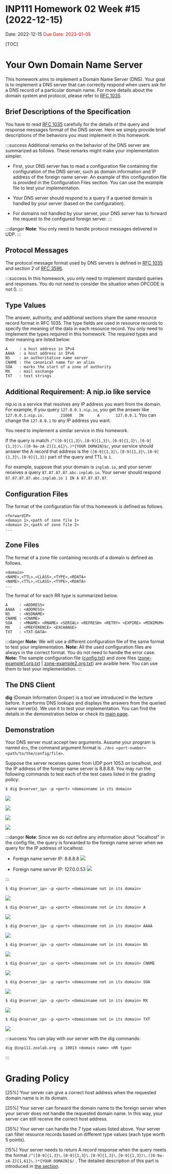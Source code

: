 # INP111 Homework 02 Week #15 (2022-12-15)

Date: 2022-12-15
<span style="color:red">Due Date: 2023-01-05</span>

[TOC]

# Your Own Domain Name Server

This homework aims to implement a Domain Name Server (DNS). Your goal is to implement a DNS server that can correctly respond when users ask for a DNS record of a particular domain name. For more details about the domain system and protocol, please refer to [RFC 1035](https://www.rfc-editor.org/rfc/rfc1035).

## Brief Descriptions of the Specification
You have to read [RFC 1035](https://www.rfc-editor.org/rfc/rfc1035) carefully for the details of the query and response messages format of the DNS server. Here we simply provide brief descriptions of the behaviors you must implement in this homework.

:::success
Additional remarks on the behavior of the DNS server are summarized as follows. These remarks might make your implementation simpler.

- First, your DNS server has to read a configuration file containing the configuration of the DNS server, such as domain information and IP address of the foreign name server. An example of this configuration file is provided in the Configuration Files section. You can use the example file to test your implementation.

- Your DNS server should respond to a query if a queried domain is handled by your server (based on the configuration).

- For domains not handled by your server, your DNS server has to forward the request to the configured foreign server.
:::

:::danger
**Note**: You only need to handle protocol messages delivered in UDP.
:::

## Protocol Messages
The protocol message format used by DNS servers is defined in [RFC 1035](https://www.rfc-editor.org/rfc/rfc1035) and section 2 of [RFC 3596](https://www.rfc-editor.org/rfc/rfc3596).

:::success
In this homework, you only need to implement standard queries and responses. You do not need to consider the situation when OPCODE is not 0.
:::


## Type Values
The answer, authority, and additional sections share the same resource record format in RFC 1035. The type fields are used in resource records to specify the meaning of the data in each resource record. You only need to implement the types required in this homework. The required types and their meaning are listed below:

```
A     : a host address in IPv4
AAAA  : a host address in IPv6
NS    : an authoritative name server 
CNAME : the canonical name for an alias
SOA   : marks the start of a zone of authority
MX    : mail exchange
TXT   : text strings 
```


## Additional Requirement: A nip.io like service
nip.io is a service that resolves any IP address you want from the domain. For example, if you query `127.0.0.1.nip.io`, you get the answer like `127.0.0.1.nip.io.       21600   IN      A       127.0.0.1`. You can change the `127.0.0.1` to any IP address you want.

You need to implement a similar service in this homework.

If the query is match `/^([0-9]{1,3}\.[0-9]{1,3}\.[0-9]{1,3}\.[0-9]{1,3})\.([0-9a-zA-Z]{1,61}\.)*{YOUR DOMAIN}$/`, your service should answer the A record that address is the `([0-9]{1,3}\.[0-9]{1,3}\.[0-9]{1,3}\.[0-9]{1,3})` part of the query and TTL is `1`. 

For example, suppose that your domain is `inplab.io`, and your server receives a query `87.87.87.87.abc.inplab.io`. Your server should respond `87.87.87.87.abc.inplab.io 1 IN A 87.87.87.87`.


## Configuration Files
The format of the configuration file of this homework is defined as follows.

```
<forwardIP>
<domain 1>,<path of zone file 1>
<domain 2>,<path of zone file 2>
...
```

## Zone Files
The format of a zone file containing records of a domain is defined as follows.
<!--Each zone file defines the domain information of a specific domain declared in the config file. -->

```
<domain>
<NAME>,<TTL>,<CLASS>,<TYPE>,<RDATA>
<NAME>,<TTL>,<CLASS>,<TYPE>,<RDATA>
...
```
    
The format of <RDATA> for each RR type is summarized below.
    
```
A     : <ADDRESS>
AAAA  : <ADDRESS>
NS    : <NSDNAME>
CNAME : <CNAME>
SOA   : <MNAME> <RNAME> <SERIAL> <REFRESH> <RETRY> <EXPIRE> <MINIMUM>
MX    : <PREFERENCE> <EXCHANGE>
TXT   : <TXT-DATA>
```

:::danger
**Note:** We will use a different configuration file of the same format to test your implementation.
**Note:** All the used configuration files are always in the correct format. You do not need to handle the error case. 
**Note:** The sample configuration file ([config.txt](https://drive.google.com/file/d/1a9gbvuZXD4FMjKcnwDd_d7FKXxjkfkrZ/view?usp=sharing)) and zone files ([zone-example1.org.txt](https://drive.google.com/file/d/1aV7dhbNsmFp8EAQf3-w7IdLuLP_mSNwF/view?usp=sharing) | [zone-example2.org.txt](https://drive.google.com/file/d/14hVb7dMi-asMzZfAR_HjwsEUTksH3d33/view?usp=sharing)) are avaible here. You can use them to test your implementation.
:::

## The DNS Client
**dig** (Domain Information Groper) is a tool we introduced in the lecture before. It performs DNS lookups and displays the answers from the queried name server(s). We use it to test your implementation. You can find the details in the demonstration below or check its [main page](https://www.ibm.com/docs/en/aix/7.1?topic=d-dig-commandhttps:).


## Demonstration
Your DNS server must accept two arguments. Assume your program is named `dns`, the command argument format is `./dns <port-number> <path/to/the/config/file>`.     

Suppose the server receives quires from UDP port 1053 on localhost, and the IP address of the foreign name server is 8.8.8.8. You may run the following commands to test each of the test cases listed in the grading policy: 

```
$ dig @<server_ip> -p <port> <domainname in its domain>
```

![](/uploads/upload_dc139c893121d68eb96dabce8528cc98.PNG)

![](/uploads/upload_ff7f720ffc62d8d0734e0831a1631ea4.PNG)
    
![](/uploads/upload_d51da9f6e8613f35cf69d85be3aea518.PNG)

![](/uploads/upload_2fe3bd665aa0016628ea270389439791.PNG)

    
:::danger
**Note**: Since we do not define any information about "localhost" in the config file, the query is forwarded to the foreign name server when we query for the IP address of localhost.

* Foreign name server IP: 8.8.8.8
![](/uploads/upload_ecdac86410383fbc79ba74725c4e772d.PNG)

* Foreign name server IP: 127.0.0.53
![](/uploads/upload_0407593d6232e6447f284b0ed40a313e.PNG)

:::

```
$ dig @<server_ip> -p <port> <domainname not in its domain>
```

![](/uploads/upload_273f994f0345d779a2a026bd4a77ce7c.PNG)


```
$ dig @<server_ip> -p <port> <domainname not in its domain> A
```

![](/uploads/upload_e795aaccb29f7f3835c6a974d6154c44.PNG)


```
$ dig @<server_ip> -p <port> <domainname not in its domain> AAAA
```

![](/uploads/upload_d50aa9c2b561483b3156285f00415fb7.PNG)

```
$ dig @<server_ip> -p <port> <domainname not in its domain> NS
```

![](/uploads/upload_6cc11aa429a7a9ea6b9346e629d3e0ef.PNG)

```
$ dig @<server_ip> -p <port> <domainname not in its domain> CNAME
```

![](/uploads/upload_ccaace14576362510fe86c5a1451874c.PNG)

```
$ dig @<server_ip> -p <port> <domainname not in its domain> SOA
```

![](/uploads/upload_de6037e91f158374187f29d9b2ed9ca2.PNG)


```
$ dig @<server_ip> -p <port> <domainname not in its domain> MX
```

![](/uploads/upload_71811168747c43aab50eb0fc9a617739.PNG)

```
$ dig @<server_ip> -p <port> <domainname not in its domain> TXT
```

![](/uploads/upload_c4ea5eeb13414973bba04fb9e41efb23.PNG)

:::success
You can play with our server with the dig commands:
```
dig @inp111.zoolab.org -p 10013 <domain name> <RR type>
```
:::


# Grading Policy
[25%] Your server can give a correct host address when the requested domain name is in its domain.

[25%] Your server can forward the domain name to the foreign server when your server does not handle the requested domain name. In this way, your server can still receive the correct host address.

[35%] Your server can handle the 7 type values listed above. Your server can filter resource records based on different type values (each type worth 5 points).

[15%] Your server needs to return A record response when the query meets the format `/^([0-9]{1,3}\.[0-9]{1,3}\.[0-9]{1,3}\.[0-9]{1,3})\.([0-9a-zA-Z]{1,61}\.)*{YOUR DOMAIN}$/` . The detailed description of this part is introduced in [the section](#Additional-Requirement-A-nipio-like-service).
    
    
